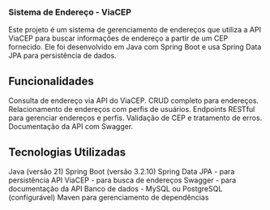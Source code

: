 ### Sistema de Endereço - ViaCEP
Este projeto é um sistema de gerenciamento de endereços que utiliza a API ViaCEP para buscar informações de endereço a partir de um CEP fornecido. Ele foi desenvolvido em Java com Spring Boot e usa Spring Data JPA para persistência de dados.

## Funcionalidades
Consulta de endereço via API do ViaCEP.
CRUD completo para endereços.
Relacionamento de endereços com perfis de usuários.
Endpoints RESTful para gerenciar endereços e perfis.
Validação de CEP e tratamento de erros.
Documentação da API com Swagger.
## Tecnologias Utilizadas
Java (versão 21)
Spring Boot (versão 3.2.10)
Spring Data JPA - para persistência
API ViaCEP - para busca de endereços
Swagger - para documentação da API
Banco de dados - MySQL ou PostgreSQL (configurável)
Maven para gerenciamento de dependências
